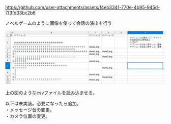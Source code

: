 


https://github.com/user-attachments/assets/f4eb3341-770e-4b95-945d-7f3fd33bc2b6



ノベルゲームのように画像を使って会話の演出を行う  
  
![](talklib2.png)  
  
上の図のようなcsvファイルを読み込ませる。  
  
以下は未実装。必要になったら追加。  
・メッセージ音の変更。  
・カメラ位置の変更。  
